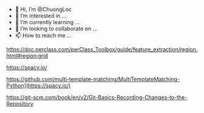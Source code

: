 - 👋 Hi, I’m @ChuongLoc
- 👀 I’m interested in ...
- 🌱 I’m currently learning ...
- 💞️ I’m looking to collaborate on ...
- 📫 How to reach me ...

https://doc.perclass.com/perClass_Toolbox/guide/feature_extraction/region.html#region:grid

https://spacy.io/

https://github.com/multi-template-matching/MultiTemplateMatching-Python](https://spacy.io/)

https://git-scm.com/book/en/v2/Git-Basics-Recording-Changes-to-the-Repository

<!---
ChuongLoc/ChuongLoc is a ✨ special ✨ repository because its `README.md` (this file) appears on your GitHub profile.
You can click the Preview link to take a look at your changes.
--->
